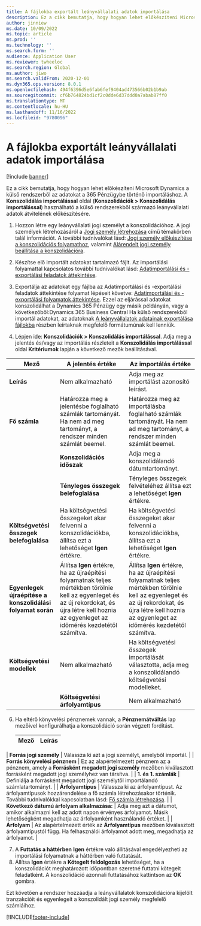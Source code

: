```yaml
---
title: A fájlokba exportált leányvállalati adatok importálása
description: Ez a cikk bemutatja, hogy hogyan lehet előkészíteni Microsoft Dynamics a külső rendszerből az adatokat a 365 Pénzügybe történő importáláshoz.
author: jinniew
ms.date: 10/09/2022
ms.topic: article
ms.prod: ''
ms.technology: ''
ms.search.form: ''
audience: Application User
ms.reviewer: twheeloc
ms.search.region: Global
ms.author: jiwo
ms.search.validFrom: 2020-12-01
ms.dyn365.ops.version: 8.0.1
ms.openlocfilehash: 494f6396d5e6fab6fef9404ad473566b02b1b9ab
ms.sourcegitcommit: cf6b764824bd1cf2c0dde6d37ddd0a7abab87ff0
ms.translationtype: MT
ms.contentlocale: hu-HU
ms.lasthandoff: 11/16/2022
ms.locfileid: "9780096"
---
```

# <a name="import-subsidiary-data-from-files"></a>A fájlokba exportált leányvállalati adatok importálása

[!include [banner](../includes/banner.md)]

Ez a cikk bemutatja, hogy hogyan lehet előkészíteni Microsoft Dynamics a külső rendszerből az adatokat a 365 Pénzügybe történő importáláshoz. A **Konszolidálás importálással** oldal (**Konszolidációk \> Konszolidálás importálással**) használható a külső rendszerekből származó leányvállalati adatok átvitelének előkészítésére.

1. Hozzon létre egy leányvállalati jogi személyt a konszolidációhoz. A jogi személyek létrehozásáról a [Jogi személy létrehozása](../../fin-ops-core/fin-ops/organization-administration/tasks/create-legal-entity.md) című témakörben talál információt. A további tudnivalókat lásd: [Jogi személy előkészítése a konszolidációs folyamathoz](prepare-company-for-consolidation.md), valamint [Alárendelt jogi személy beállítása a konszolidációra](set-up-subsidiary-company-for-consolidation.md).

2. Készítse elő importált adatokat tartalmazó fájlt. Az importálási folyamattal kapcsolatos további tudnivalókat lásd: [Adatimportálási és -exportálási feladatok áttekintése](../../fin-ops-core/dev-itpro/data-entities/data-import-export-job.md).
3. Exportálja az adatokat egy fájlba az Adatimportálási és -exportálási feladatok áttekintése folyamat lépéseit követve: [Adatimportálási és -exportálási folyamatok áttekintése](../../fin-ops-core/dev-itpro/data-entities/data-import-export-job.md). Ezzel az eljárással adatokat konszolidálhat a Dynamics 365 Pénzügy egy másik példányán, vagy a következőből:Dynamics 365 Business Central Ha külső rendszerekből importál adatokat, az adatoknak [A leányvállalatok adatainak exportálása fájlokba](export-subsidiary-data-to-file.md) részben leírtaknak megfelelő formátumúnak kell lenniük.
4. Lépjen ide: **Konszolidációk \> Konszolidálás importálással**. Adja meg a jelentés és/vagy az importálás részleteit a **Konszolidálás importálással** oldal **Kritériumok** lapján a következő mezők beállításával.

| Mező                                 | A jelentés értéke | Az importálás értéke |
|---------------------------------------|----------------------|----------------------|
| **Leírás**                      | Nem alkalmazható | Adja meg az importálást azonosító leírást. |
| **Fő számla**    | Határozza meg a jelentésbe foglalható számlák tartományát. Ha nem ad meg tartományt, a rendszer minden számlát beemel. | Határozza meg az importálásba foglalható számlák tartományát. Ha nem ad meg tartományt, a rendszer minden számlát beemel. |
    | **Konszolidációs időszak**                  | Adja meg a konszolidálandó dátumtartományt. | Adja meg a konszolidálandó dátumtartományt. |
    | **Tényleges összegek belefoglalása**                | Tényleges összegek felvételéhez állítsa ezt a lehetőséget **Igen** értékre. | Tényleges összegek felvételéhez állítsa ezt a lehetőséget **Igen** értékre. |
| **Költségvetési összegek belefoglalása** | Ha költségvetési összegeket akar felvenni a konszolidációkba, állítsa ezt a lehetőséget **Igen** értékre. | Ha költségvetési összegeket akar felvenni a konszolidációkba, állítsa ezt a lehetőséget **Igen** értékre. |
| **Egyenlegek újraépítése a konszolidálási folyamat során** | Állítsa **Igen** értékre, ha az újraépítési folyamatnak teljes mértékben törölnie kell az egyenleget és az új rekordokat, és újra létre kell hoznia az egyenleget az időmérés kezdetétől számítva. | Állítsa **Igen** értékre, ha az újraépítési folyamatnak teljes mértékben törölnie kell az egyenleget és az új rekordokat, és újra létre kell hoznia az egyenleget az időmérés kezdetétől számítva. |
| **Költségvetési modellek**                         | Nem alkalmazható | Ha költségvetési összegek importálását választotta, adja meg a konszolidálandó költségvetési modelleket. |
    | **Költségvetési árfolyamtípus**                      | Nem alkalmazható | Írja be a költségvetés árfolyamtípusát. |

6. Ha eltérő könyvelési pénznemek vannak, a **Pénznemátváltás** lap mezőivel konfigurálhatja a konszolidáció során végzett fordítást.

    | Mező                      | Leírás |
    |----------------------------|-------------|
 | **Forrás jogi személy**        | Válassza ki azt a jogi személyt, amelyből importál. |
 | **Forrás könyvelési pénznem** | Ez az alapértelmezett pénznem az a pénznem, amely a **Forrásként megadott jogi személy** mezőben kiválasztott forrásként megadott jogi személyhez van társítva. |
 | **1. és** **1. számlák**       | Definiálja a forrásként megadott jogi személytől importálandó számlatartományt. |
    | **Árfolyamtípus**         | Válassza ki az árfolyamtípust. Az árfolyamtípusok hozzárendelése a fő számla létrehozásakor történik. További tudnivalókkal kapcsolatban lásd: [Fő számla létrehozása](tasks/create-main-account.md). |
| **Következő dátumú árfolyam alkalmazása:**   | Adja meg azt a dátumot, amikor alkalmazni kell az adott napon érvényes árfolyamot. Másik lehetőségként megadhatja az árfolyamként használandó értéket. |
| **Árfolyam**  | Az alapértelmezett érték az **Árfolyamtípus** mezőben kiválasztott árfolyamtípustól függ. Ha felhasználói árfolyamot adott meg, megadhatja az árfolyamot. |

7. A **Futtatás a háttérben** **Igen** értékre való állításával engedélyezheti az importálási folyamatnak a háttérben való futtatását.
8. Állítsa **Igen** értékre a **Kötegelt feldolgozás** lehetőséget, ha a konszolidációt meghatározott időpontban szeretné futtatni kötegelt feladatként. A konszolidáció azonnali futtatásához kattintson az **OK** gombra. 

Ezt követően a rendszer hozzáadja a leányvállalatok konszolidációra kijelölt tranzakcióit és egyenlegeit a konszolidált jogi személy megfelelő számláihoz.


[!INCLUDE[footer-include](../../includes/footer-banner.md)]
